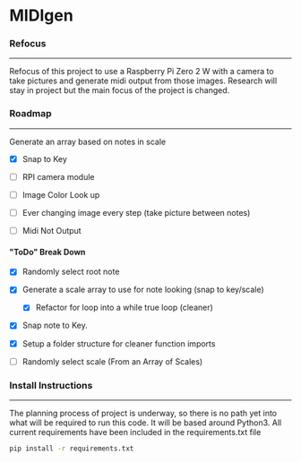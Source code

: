 # MIDIgen

### Refocus
---
Refocus of this project to use a Raspberry Pi Zero 2 W with a camera to take pictures and generate midi output from those images. Research will stay in project but the main focus of the project is changed.

### Roadmap
---
 Generate an array based on notes in scale
- [x] Snap to Key
- [ ] RPI camera module
- [ ] Image Color Look up
- [ ] Ever changing image every step (take picture between notes)
- [ ] Midi Not Output



#### "ToDo" Break Down

- [x] Randomly select root note
- [x] Generate a scale array to use for note looking (snap to key/scale)
  - [x] Refactor for loop into a while true loop (cleaner)
- [x] Snap note to Key.
- [x] Setup a folder structure for cleaner function imports
- [ ] Randomly select scale (From an Array of Scales)



### Install Instructions

---

The planning process of project is underway, so there is no path yet into what will be required to run this code. It will be based around Python3. All current requirements have been included in the requirements.txt file

```bash
pip install -r requirements.txt
```
